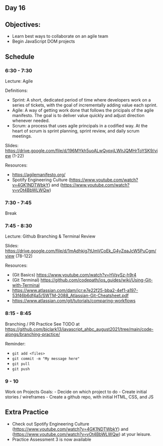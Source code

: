 ## Day 16

## Objectives:

- Learn best ways to collaborate on an agile team
- Begin JavaScript DOM projects

## Schedule

### 6:30 - 7:30

Lecture: Agile

Definitions:

- Sprint: A short, dedicated period of time where developers work on a series of tickets, with the goal of incrementally adding value each sprint.
- Agile: A way of getting work done that follows the pricipals of the agile manifesto. The goal is to deliver value quickly and adjust direction whenever needed.
- Scrum: a process that uses agile principals in a codified way. At the heart of scrum is sprint planning, sprint review, and daily scrum meetings.

Slides: https://drive.google.com/file/d/196MYkh5uoALwQypxjLWlrJQMHrToYSK9/view (1-22)

Resources:

- https://agilemanifesto.org/
- Spotify Engineering Culture (https://www.youtube.com/watch?v=4GK1NDTWbkY) and (https://www.youtube.com/watch?v=vOt4BbWLWQw)

### 7:30 - 7:45

Break

### 7:45 - 8:30

Lecture: Github Branching & Terminal Review

Slides: https://drive.google.com/file/d/1mAdhkig7tUmVCoEk_G4yZqaJcW5PuCgm/view (78-122)

Resources:

- (Git Basics) https://www.youtube.com/watch?v=HVsySz-h9r4
- (Git Terminal) https://github.com/codepath/ios_guides/wiki/Using-Git-with-Terminal
- https://www.atlassian.com/dam/jcr:e7e22f25-bba2-4ef1-a197-53f46b6df4a5/SWTM-2088_Atlassian-Git-Cheatsheet.pdf
- https://www.atlassian.com/git/tutorials/comparing-workflows

### 8:15 - 8:45
Branching / PR Practice
See TODO at https://github.com/bjclark13/javascript_ahbc_august2021/tree/main/code-alongs/branching-practice/

Reminder:
 - `git add <files>`
 - `git commit -m "My message here"`
 - `git pull`
 - `git push`


### 9 - 10

Work on Projects
Goals: - Decide on which project to do - Create initial stories / wireframes - Create a github repo, with initial HTML, CSS, and JS

## Extra Practice

- Check out Spotify Engineering Culture (https://www.youtube.com/watch?v=4GK1NDTWbkY) and (https://www.youtube.com/watch?v=vOt4BbWLWQw) at your leisure.
- Practice Assessment 3 is now available

